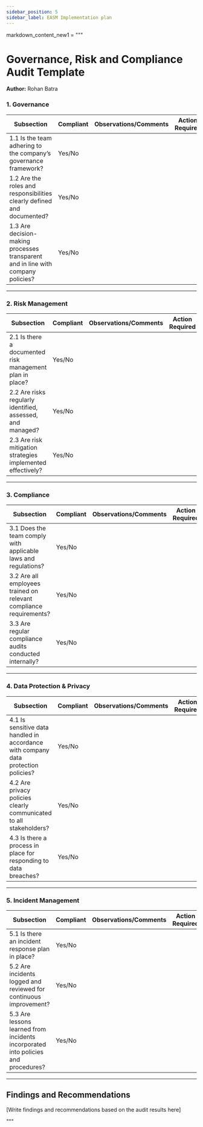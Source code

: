 ```yaml
---
sidebar_position: 5
sidebar_label: EASM Implementation plan
---
```


markdown_content_new1 = """
# Governance, Risk and Compliance Audit Template

**Author:** Rohan Batra

### 1. Governance

| Subsection                                                               | Compliant | Observations/Comments | Action Required |
|--------------------------------------------------------------------------|-----------|-----------------------|-----------------|
| 1.1 Is the team adhering to the company’s governance framework?           | Yes/No    |                       |                 |
| 1.2 Are the roles and responsibilities clearly defined and documented?    | Yes/No    |                       |                 |
| 1.3 Are decision-making processes transparent and in line with company policies? | Yes/No    |                       |                 |

---

### 2. Risk Management

| Subsection                                                               | Compliant | Observations/Comments | Action Required |
|--------------------------------------------------------------------------|-----------|-----------------------|-----------------|
| 2.1 Is there a documented risk management plan in place?                  | Yes/No    |                       |                 |
| 2.2 Are risks regularly identified, assessed, and managed?                | Yes/No    |                       |                 |
| 2.3 Are risk mitigation strategies implemented effectively?               | Yes/No    |                       |                 |

---

### 3. Compliance

| Subsection                                                               | Compliant | Observations/Comments | Action Required |
|--------------------------------------------------------------------------|-----------|-----------------------|-----------------|
| 3.1 Does the team comply with applicable laws and regulations?            | Yes/No    |                       |                 |
| 3.2 Are all employees trained on relevant compliance requirements?        | Yes/No    |                       |                 |
| 3.3 Are regular compliance audits conducted internally?                   | Yes/No    |                       |                 |

---

### 4. Data Protection & Privacy

| Subsection                                                               | Compliant | Observations/Comments | Action Required |
|--------------------------------------------------------------------------|-----------|-----------------------|-----------------|
| 4.1 Is sensitive data handled in accordance with company data protection policies? | Yes/No    |                       |                 |
| 4.2 Are privacy policies clearly communicated to all stakeholders?        | Yes/No    |                       |                 |
| 4.3 Is there a process in place for responding to data breaches?          | Yes/No    |                       |                 |

---

### 5. Incident Management

| Subsection                                                               | Compliant | Observations/Comments | Action Required |
|--------------------------------------------------------------------------|-----------|-----------------------|-----------------|
| 5.1 Is there an incident response plan in place?                          | Yes/No    |                       |                 |
| 5.2 Are incidents logged and reviewed for continuous improvement?         | Yes/No    |                       |                 |
| 5.3 Are lessons learned from incidents incorporated into policies and procedures? | Yes/No    |                       |                 |

---

## Findings and Recommendations

[Write findings and recommendations based on the audit results here]

"""


